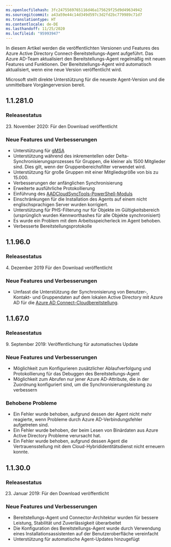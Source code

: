 ```yaml
---
ms.openlocfilehash: 3fc2475569765116d46a175629f25d9d49634942
ms.sourcegitcommit: a43a59e44c14d349d597c3d2fd2bc779989c71d7
ms.translationtype: HT
ms.contentlocale: de-DE
ms.lasthandoff: 11/25/2020
ms.locfileid: "95993947"
---
```

In diesem Artikel werden die veröffentlichten Versionen und Features des Azure Active Directory Connect-Bereitstellungs-Agent aufgeführt. Das Azure AD-Team aktualisiert den Bereitstellungs-Agent regelmäßig mit neuen Features und Funktionen. Der Bereitstellungs-Agent wird automatisch aktualisiert, wenn eine neue Version veröffentlicht wird. 

Microsoft stellt direkte Unterstützung für die neueste Agent-Version und die unmittelbare Vorgängerversion bereit.

## <a name="112810"></a>1.1.281.0

### <a name="release-status"></a>Releasestatus

23. November 2020: Für den Download veröffentlicht

### <a name="new-features-and-improvements"></a>Neue Features und Verbesserungen

* Unterstützung für [gMSA](../articles/active-directory/cloud-provisioning/how-to-prerequisites.md#group-managed-service-accounts)
* Unterstützung während des inkrementellen oder Delta-Synchronisierungsprozesses für Gruppen, die kleiner als 1500 Mitglieder sind. Dies gilt, wenn der Gruppenbereichsfilter verwendet wird.
* Unterstützung für große Gruppen mit einer Mitgliedsgröße von bis zu 15.000.
* Verbesserungen der anfänglichen Synchronisierung
* Erweiterte ausführliche Protokollierung
* Einführung des [AADCloudSyncTools-PowerShell-Moduls](../articles/active-directory/cloud-provisioning/reference-powershell.md)
* Einschränkungen für die Installation des Agents auf einem nicht englischsprachigen Server wurden korrigiert.
* Unterstützung für PHS-Filterung nur für Objekte im Gültigkeitsbereich (ursprünglich wurden Kennworthashes für alle Objekte synchronisiert)
* Es wurde ein Problem mit dem Arbeitsspeicherleck im Agent behoben.
* Verbesserte Bereitstellungsprotokolle


## <a name="11960"></a>1.1.96.0

### <a name="release-status"></a>Releasestatus

4\. Dezember 2019 Für den Download veröffentlicht

### <a name="new-features-and-improvements"></a>Neue Features und Verbesserungen

* Umfasst die Unterstützung der Synchronisierung von Benutzer-, Kontakt- und Gruppendaten auf dem lokalen Active Directory mit Azure AD für die [Azure AD Connect-Cloudbereitstellung](../articles/active-directory/cloud-provisioning/what-is-cloud-provisioning.md).


## <a name="11670"></a>1.1.67.0

### <a name="release-status"></a>Releasestatus

9\. September 2019: Veröffentlichung für automatisches Update

### <a name="new-features-and-improvements"></a>Neue Features und Verbesserungen

* Möglichkeit zum Konfigurieren zusätzlicher Ablaufverfolgung und Protokollierung für das Debuggen des Bereitstellungs-Agent
* Möglichkeit zum Abrufen nur jener Azure AD-Attribute, die in der Zuordnung konfiguriert sind, um die Synchronisierungsleistung zu verbessern

### <a name="fixed-issues"></a>Behobene Probleme

* Ein Fehler wurde behoben, aufgrund dessen der Agent nicht mehr reagierte, wenn Probleme durch Azure AD-Verbindungsfehler aufgetreten sind.
* Ein Fehler wurde behoben, der beim Lesen von Binärdaten aus Azure Active Directory Probleme verursacht hat.
* Ein Fehler wurde behoben, aufgrund dessen Agent die Vertrauensstellung mit dem Cloud-Hybrididentitätsdienst nicht erneuern konnte.

## <a name="11300"></a>1.1.30.0

### <a name="release-status"></a>Releasestatus

23. Januar 2019: Für den Download veröffentlicht

### <a name="new-features-and-improvements"></a>Neue Features und Verbesserungen

* Bereitstellungs-Agent und Connector-Architektur wurden für bessere Leistung, Stabilität und Zuverlässigkeit überarbeitet 
* Die Konfiguration des Bereitstellungs-Agent wurde durch Verwendung eines Installationsassistenten auf der Benutzeroberfläche vereinfacht 
* Unterstützung für automatische Agent-Updates hinzugefügt


